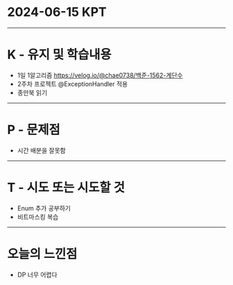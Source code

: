 # 2024-06-15 KPT
---
# K - 유지 및 학습내용

- 1일 1알고리즘 https://velog.io/@chae0738/백준-1562-계단수
- 2주차 프로젝트 @ExceptionHandler 적용
- 종만북 읽기

---
# P - 문제점

- 시간 배분을 잘못함

---
# T - 시도 또는 시도할 것
- Enum 추가 공부하기
- 비트마스킹 복습
---
# 오늘의 느낀점
- DP 너무 어렵다
